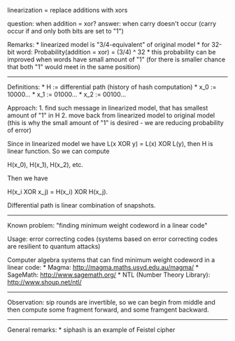 linearization = replace additions with xors

question: when addition = xor?
answer: when carry doesn't occur (carry occur if and only both bits are set to "1")

Remarks:
    * linearized model is "3/4-equivalent" of original model
    * for 32-bit word: Probability(addition = xor) = (3/4) ^ 32
	* this probability can be improved when words have small amount of "1" (for there is smaller chance that both "1" would meet in the same position)

**********

Definitions:
    * H := differential path (history of hash computation)
	* x_0 := 10000...
	* x_1 := 01000...
	* x_2 := 00100...

Approach:
    1. find such message in linearized model, that has smallest amount of "1" in H
	2. move back from linearized model to original model (this is why the small amount of "1" is desired - we are reducing probability of error)

Since in linearized model we have L(x XOR y) = L(x) XOR L(y), then H is linear function. So we can compute

H(x_0), H(x_1), H(x_2), etc.

Then we have

H(x_i XOR x_j) = H(x_i) XOR H(x_j).

Differential path is linear combination of snapshots.

**********

Known problem: "finding minimum weight codeword in a linear code"

Usage: error correcting codes (systems based on error correcting codes are resilient to quantum attacks)

Computer algebra systems that can find minimum weight codeword in a linear code:
    * Magma: http://magma.maths.usyd.edu.au/magma/
	* SageMath: http://www.sagemath.org/
	* NTL (Number Theory Library): http://www.shoup.net/ntl/
	
**********

Observation: sip rounds are invertible, so we can begin from middle and then compute some fragment forward, and some framgent backward.

**********

General remarks:
    * siphash is an example of Feistel cipher
